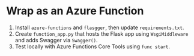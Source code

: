 # Wrap as an Azure Function

1. Install `azure-functions` and `flasgger`, then update `requirements.txt`.
2. Create `function_app.py` that hosts the Flask app using `WsgiMiddleware` and adds Swagger via `Swagger()`.
3. Test locally with Azure Functions Core Tools using `func start`.
